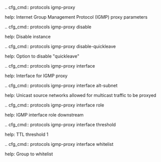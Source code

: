 .. cfg_cmd:: protocols igmp-proxy

help: Internet Group Management Protocol (IGMP) proxy parameters

.. cfg_cmd:: protocols igmp-proxy disable

help: Disable instance

.. cfg_cmd:: protocols igmp-proxy disable-quickleave

help: Option to disable "quickleave"

.. cfg_cmd:: protocols igmp-proxy interface <tag>

help: Interface for IGMP proxy

.. cfg_cmd:: protocols igmp-proxy interface <tag> alt-subnet

help: Unicast source networks allowed for multicast traffic to be proxyed

.. cfg_cmd:: protocols igmp-proxy interface <tag> role

help: IGMP interface role
downstream


.. cfg_cmd:: protocols igmp-proxy interface <tag> threshold

help: TTL threshold
1


.. cfg_cmd:: protocols igmp-proxy interface <tag> whitelist

help: Group to whitelist

